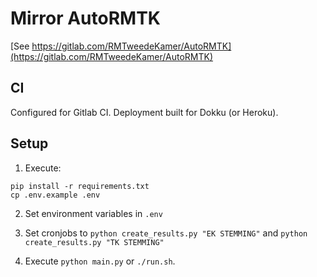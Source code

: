 
# Mirror AutoRMTK
[See https://gitlab.com/RMTweedeKamer/AutoRMTK](https://gitlab.com/RMTweedeKamer/AutoRMTK)

## CI

Configured for Gitlab CI. Deployment built for Dokku (or Heroku).

## Setup

1. Execute:

```
pip install -r requirements.txt
cp .env.example .env
```

2. Set environment variables in `.env`

3. Set cronjobs to `python create_results.py "EK STEMMING"` and `python create_results.py "TK STEMMING"`

4. Execute `python main.py` or `./run.sh`.
